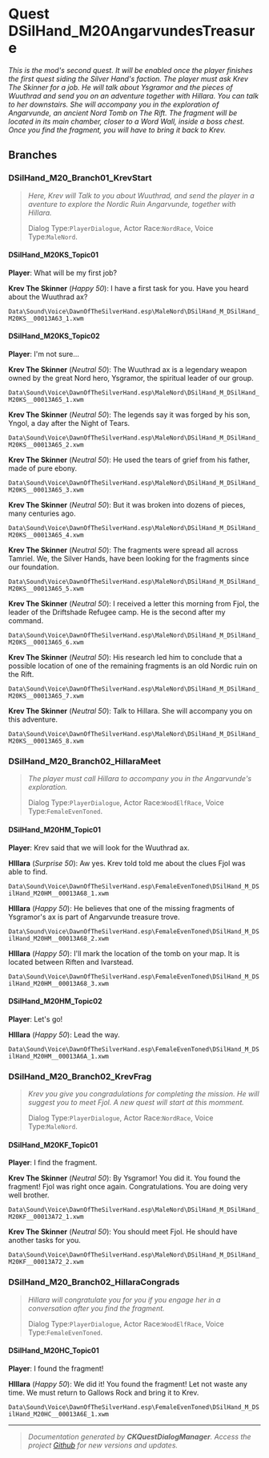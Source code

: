 # Quest DSilHand_M20AngarvundesTreasure

_This is the mod's second quest. It will be enabled once the player finishes the first quest siding the Silver Hand's faction. The player must ask Krev The Skinner for a job. He will talk about Ysgramor and the pieces of Wuuthrad and send you on an adventure together with Hillara. You can talk to her downstairs. She will accompany you in the exploration of Angarvunde, an ancient Nord Tomb on The Rift. The fragment will be located in its main chamber, closer to a Word Wall, inside a boss chest. Once you find the fragment, you will have to bring it back to Krev._

## Branches
### DSilHand_M20_Branch01_KrevStart
> _Here, Krev will Talk to you about Wuuthrad, and send the player in a aventure to explore the Nordic Ruin Angarvunde, together with Hillara._
> 
> Dialog Type:``PlayerDialogue``, Actor Race:``NordRace``, Voice Type:``MaleNord``.

#### DSilHand_M20KS_Topic01

**Player**: What will be my first job?

**Krev The Skinner** (*Happy 50*): I have a first task for you. Have you heard about the Wuuthrad ax?    

``Data\Sound\Voice\DawnOfTheSilverHand.esp\MaleNord\DSilHand_M_DSilHand_M20KS__00013A63_1.xwm``    


#### DSilHand_M20KS_Topic02

**Player**: I'm not sure...

**Krev The Skinner** (*Neutral 50*): The Wuuthrad ax is a legendary weapon owned by the great Nord hero, Ysgramor, the spiritual leader of our group.    

``Data\Sound\Voice\DawnOfTheSilverHand.esp\MaleNord\DSilHand_M_DSilHand_M20KS__00013A65_1.xwm``    

**Krev The Skinner** (*Neutral 50*): The legends say it was forged by his son, Yngol, a day after the Night of Tears.    

``Data\Sound\Voice\DawnOfTheSilverHand.esp\MaleNord\DSilHand_M_DSilHand_M20KS__00013A65_2.xwm``    

**Krev The Skinner** (*Neutral 50*): He used the tears of grief from his father, made of pure ebony.    

``Data\Sound\Voice\DawnOfTheSilverHand.esp\MaleNord\DSilHand_M_DSilHand_M20KS__00013A65_3.xwm``    

**Krev The Skinner** (*Neutral 50*): But it was broken into dozens of pieces, many centuries ago.    

``Data\Sound\Voice\DawnOfTheSilverHand.esp\MaleNord\DSilHand_M_DSilHand_M20KS__00013A65_4.xwm``    

**Krev The Skinner** (*Neutral 50*): The fragments were spread all across Tamriel. We, the Silver Hands, have been looking for the fragments since our foundation.    

``Data\Sound\Voice\DawnOfTheSilverHand.esp\MaleNord\DSilHand_M_DSilHand_M20KS__00013A65_5.xwm``    

**Krev The Skinner** (*Neutral 50*): I received a letter this morning from Fjol, the leader of the Driftshade Refugee camp. He is the second after my command.     

``Data\Sound\Voice\DawnOfTheSilverHand.esp\MaleNord\DSilHand_M_DSilHand_M20KS__00013A65_6.xwm``    

**Krev The Skinner** (*Neutral 50*): His research led him to conclude that a possible location of one of the remaining fragments is an old Nordic ruin on the Rift.    

``Data\Sound\Voice\DawnOfTheSilverHand.esp\MaleNord\DSilHand_M_DSilHand_M20KS__00013A65_7.xwm``    

**Krev The Skinner** (*Neutral 50*): Talk to Hillara. She will accompany you on this adventure.    

``Data\Sound\Voice\DawnOfTheSilverHand.esp\MaleNord\DSilHand_M_DSilHand_M20KS__00013A65_8.xwm``    


### DSilHand_M20_Branch02_HillaraMeet
> _The player must call Hillara to accompany you in the Angarvunde's exploration._
> 
> Dialog Type:``PlayerDialogue``, Actor Race:``WoodElfRace``, Voice Type:``FemaleEvenToned``.

#### DSilHand_M20HM_Topic01

**Player**: Krev said that we will look for the Wuuthrad ax.

**HIllara** (*Surprise 50*): Aw yes. Krev told told me about the clues Fjol was able to find.     

``Data\Sound\Voice\DawnOfTheSilverHand.esp\FemaleEvenToned\DSilHand_M_DSilHand_M20HM__00013A68_1.xwm``    

**HIllara** (*Happy 50*): He believes that one of the missing fragments of Ysgramor's ax is part of Angarvunde treasure trove.    

``Data\Sound\Voice\DawnOfTheSilverHand.esp\FemaleEvenToned\DSilHand_M_DSilHand_M20HM__00013A68_2.xwm``    

**HIllara** (*Happy 50*): I'll mark the location of the tomb on your map. It is located between Riften and Ivarstead.    

``Data\Sound\Voice\DawnOfTheSilverHand.esp\FemaleEvenToned\DSilHand_M_DSilHand_M20HM__00013A68_3.xwm``    


#### DSilHand_M20HM_Topic02

**Player**: Let's go!

**HIllara** (*Happy 50*): Lead the way.     

``Data\Sound\Voice\DawnOfTheSilverHand.esp\FemaleEvenToned\DSilHand_M_DSilHand_M20HM__00013A6A_1.xwm``    


### DSilHand_M20_Branch02_KrevFrag
> _Krev you give you congradulations for completing the mission. He will suggest you to meet Fjol. A new quest will start at this momment._
> 
> Dialog Type:``PlayerDialogue``, Actor Race:``NordRace``, Voice Type:``MaleNord``.

#### DSilHand_M20KF_Topic01

**Player**: I find the fragment.

**Krev The Skinner** (*Neutral 50*): By Ysgramor! You did it. You found the fragment! Fjol was right once again. Congratulations. You are doing very well brother.     

``Data\Sound\Voice\DawnOfTheSilverHand.esp\MaleNord\DSilHand_M_DSilHand_M20KF__00013A72_1.xwm``    

**Krev The Skinner** (*Neutral 50*): You should meet Fjol. He should have another tasks for you.    

``Data\Sound\Voice\DawnOfTheSilverHand.esp\MaleNord\DSilHand_M_DSilHand_M20KF__00013A72_2.xwm``    


### DSilHand_M20_Branch02_HillaraCongrads
> _Hillara will congratulate you for you if you engage her in a conversation after you find the fragment._
> 
> Dialog Type:``PlayerDialogue``, Actor Race:``WoodElfRace``, Voice Type:``FemaleEvenToned``.

#### DSilHand_M20HC_Topic01

**Player**: I found the fragment!

**HIllara** (*Happy 50*): We did it! You found the fragment! Let not waste any time. We must return to Gallows Rock and bring it to Krev.    

``Data\Sound\Voice\DawnOfTheSilverHand.esp\FemaleEvenToned\DSilHand_M_DSilHand_M20HC__00013A6E_1.xwm``    





*****

> _Documentation generated by **CKQuestDialogManager**. Access the project <a href="https://github.com/AndersonPaschoalon/CreationKit-DialogDocGen.git" target="_blank">Github</a> for new versions and updates._

